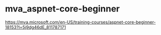 # mva_aspnet-core-beginner
https://mva.microsoft.com/en-US/training-courses/aspnet-core-beginner-18153?l=5j9dg46dE_811787171
